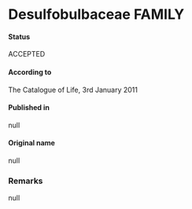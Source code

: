 # Desulfobulbaceae FAMILY

#### Status
ACCEPTED

#### According to
The Catalogue of Life, 3rd January 2011

#### Published in
null

#### Original name
null

### Remarks
null